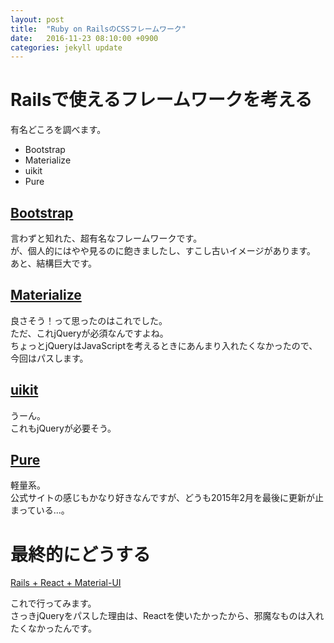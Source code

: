 ```yaml
---
layout: post
title:  "Ruby on RailsのCSSフレームワーク"
date:   2016-11-23 08:10:00 +0900
categories: jekyll update
---
```


# Railsで使えるフレームワークを考える

有名どころを調べます。

* Bootstrap
* Materialize
* uikit
* Pure

## [Bootstrap](http://getbootstrap.com/)

言わずと知れた、超有名なフレームワークです。  
が、個人的にはやや見るのに飽きましたし、すこし古いイメージがあります。  
あと、結構巨大です。

## [Materialize](http://materializecss.com/)

良さそう！って思ったのはこれでした。  
ただ、これjQueryが必須なんですよね。  
ちょっとjQueryはJavaScriptを考えるときにあんまり入れたくなかったので、今回はパスします。  

## [uikit](https://getuikit.com/index.html)

うーん。  
これもjQueryが必要そう。  

## [Pure](http://purecss.io/)

軽量系。  
公式サイトの感じもかなり好きなんですが、どうも2015年2月を最後に更新が止まっている...。  

# 最終的にどうする

[Rails + React + Material-UI](https://rubyonrails4makeitwork.wordpress.com/2016/04/11/rails-react-material-ui/)

これで行ってみます。  
さっきjQueryをパスした理由は、Reactを使いたかったから、邪魔なものは入れたくなかったんです。
